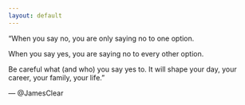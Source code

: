```yaml
---
layout: default
---
```


“When you say no, you are only saying no to one option. 

When you say yes, you are saying no to every other option.

Be careful what (and who) you say yes to. It will shape your day, your career, your family, your life.”

—
@JamesClear